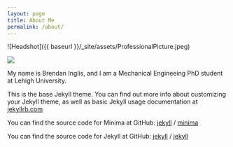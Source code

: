 ```yaml
---
layout: page
title: About Me
permalink: /about/
---
```


![Headshot]({{ baseurl }}/_site/assets/ProfessionalPicture.jpeg)

<img src="http://bji219.github.io/_site/assets/ProfessionalPicture.jpeg" >  

My name is Brendan Inglis, and I am a Mechanical Engineeing PhD student at Lehigh University.

This is the base Jekyll theme. You can find out more info about customizing your Jekyll theme, as well as basic Jekyll usage documentation at [jekyllrb.com](https://jekyllrb.com/)

You can find the source code for Minima at GitHub:
[jekyll][jekyll-organization] /
[minima](https://github.com/jekyll/minima)

You can find the source code for Jekyll at GitHub:
[jekyll][jekyll-organization] /
[jekyll](https://github.com/jekyll/jekyll)


[jekyll-organization]: https://github.com/jekyll
